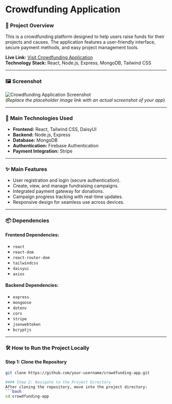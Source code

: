 # Crowdfunding Application  

### 🌟 **Project Overview**  
This is a crowdfunding platform designed to help users raise funds for their projects and causes. The application features a user-friendly interface, secure payment methods, and easy project management tools.  

**Live Link:** [Visit Crowdfunding Application](https://your-live-link.com)  
**Technology Stack:** React, Node.js, Express, MongoDB, Tailwind CSS  

---

### 🖼️ **Screenshot**  
![Crowdfunding Application Screenshot](https://via.placeholder.com/800x400)  
(*Replace the placeholder image link with an actual screenshot of your app*)  

---

### 🚀 **Main Technologies Used**  
- **Frontend:** React, Tailwind CSS, DaisyUI  
- **Backend:** Node.js, Express  
- **Database:** MongoDB  
- **Authentication:** Firebase Authentication  
- **Payment Integration:** Stripe  

---

### ✨ **Main Features**  
- User registration and login (secure authentication).  
- Create, view, and manage fundraising campaigns.  
- Integrated payment gateway for donations.  
- Campaign progress tracking with real-time updates.  
- Responsive design for seamless use across devices.  

---

### 📦 **Dependencies**  

#### Frontend Dependencies:  
- `react`  
- `react-dom`  
- `react-router-dom`  
- `tailwindcss`  
- `daisyui`  
- `axios`  

#### Backend Dependencies:  
- `express`  
- `mongoose`  
- `dotenv`  
- `cors`  
- `stripe`  
- `jsonwebtoken`  
- `bcryptjs`  

---

### 🛠️ **How to Run the Project Locally**  

#### Step 1: Clone the Repository  
```bash
git clone https://github.com/your-username/crowdfunding-app.git

#### Step 2: Navigate to the Project Directory  
After cloning the repository, move into the project directory:  
```bash
cd crowdfunding-app


